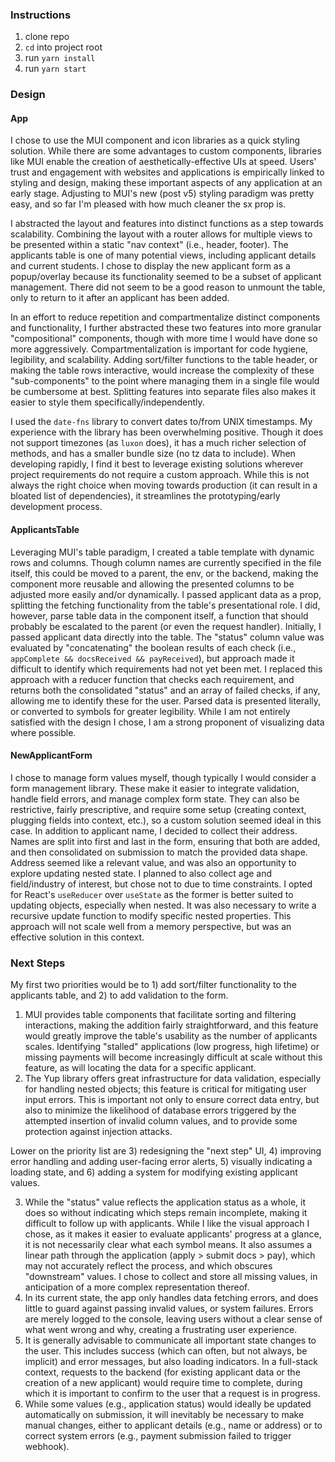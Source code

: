 ### Instructions

1. clone repo
2. `cd` into project root
3. run `yarn install`
4. run `yarn start`

### Design

#### App

I chose to use the MUI component and icon libraries as a quick styling solution. While there are some advantages to custom components, libraries like MUI enable the creation of aesthetically-effective UIs at speed. Users' trust and engagement with websites and applications is empirically linked to styling and design, making these important aspects of any application at an early stage. Adjusting to MUI's new (post v5) styling paradigm was pretty easy, and so far I'm pleased with how much cleaner the sx prop is.

I abstracted the layout and features into distinct functions as a step towards scalability. Combining the layout with a router allows for multiple views to be presented within a static "nav context" (i.e., header, footer). The applicants table is one of many potential views, including applicant details and current students. I chose to display the new applicant form as a popup/overlay because its functionality seemed to be a subset of applicant management. There did not seem to be a good reason to unmount the table, only to return to it after an applicant has been added.

In an effort to reduce repetition and compartmentalize distinct components and functionality, I further abstracted these two features into more granular "compositional" components, though with more time I would have done so more aggressively. Compartmentalization is important for code hygiene, legibility, and scalability. Adding sort/filter functions to the table header, or making the table rows interactive, would increase the complexity of these "sub-components" to the point where managing them in a single file would be cumbersome at best. Splitting features into separate files also makes it easier to style them specifically/independently.

I used the `date-fns` library to convert dates to/from UNIX timestamps. My experience with the library has been overwhelming positive. Though it does not support timezones (as `luxon` does), it has a much richer selection of methods, and has a smaller bundle size (no tz data to include). When developing rapidly, I find it best to leverage existing solutions wherever project requirements do not require a custom approach. While this is not always the right choice when moving towards production (it can result in a bloated list of dependencies), it streamlines the prototyping/early development process.

#### ApplicantsTable

Leveraging MUI's table paradigm, I created a table template with dynamic rows and columns. Though column names are currently specified in the file itself, this could be moved to a parent, the env, or the backend, making the component more reusable and allowing the presented columns to be adjusted more easily and/or dynamically.
I passed applicant data as a prop, splitting the fetching functionality from the table's presentational role. I did, however, parse table data in the component itself, a function that should probably be escalated to the parent (or even the request handler).
Initially, I passed applicant data directly into the table. The "status" column value was evaluated by "concatenating" the boolean results of each check (i.e., `appComplete && docsReceived && payReceived`), but approach made it difficult to identify which requirements had not yet been met. I replaced this approach with a reducer function that checks each requirement, and returns both the consolidated "status" and an array of failed checks, if any, allowing me to identify these for the user.
Parsed data is presented literally, or converted to symbols for greater legibility. While I am not entirely satisfied with the design I chose, I am a strong proponent of visualizing data where possible.

#### NewApplicantForm

I chose to manage form values myself, though typically I would consider a form management library. These make it easier to integrate validation, handle field errors, and manage complex form state. They can also be restrictive, fairly prescriptive, and require some setup (creating context, plugging fields into context, etc.), so a custom solution seemed ideal in this case.
In addition to applicant name, I decided to collect their address. Names are split into first and last in the form, ensuring that both are added, and then consolidated on submission to match the provided data shape. Address seemed like a relevant value, and was also an opportunity to explore updating nested state. I planned to also collect age and field/industry of interest, but chose not to due to time constraints.
I opted for React's `useReducer` over `useState` as the former is better suited to updating objects, especially when nested. It was also necessary to write a recursive update function to modify specific nested properties. This approach will not scale well from a memory perspective, but was an effective solution in this context.

### Next Steps

My first two priorities would be to 1) add sort/filter functionality to the applicants table, and 2) to add validation to the form.

1. MUI provides table components that facilitate sorting and filtering interactions, making the addition fairly straightforward, and this feature would greatly improve the table's usability as the number of applicants scales. Identifying "stalled" applications (low progress, high lifetime) or missing payments will become increasingly difficult at scale without this feature, as will locating the data for a specific applicant.
2. The Yup library offers great infrastructure for data validation, especially for handling nested objects; this feature is critical for mitigating user input errors. This is important not only to ensure correct data entry, but also to minimize the likelihood of database errors triggered by the attempted insertion of invalid column values, and to provide some protection against injection attacks.

Lower on the priority list are 3) redesigning the "next step" UI, 4) improving error handling and adding user-facing error alerts, 5) visually indicating a loading state, and 6) adding a system for modifying existing applicant values.

3. While the "status" value reflects the application status as a whole, it does so without indicating which steps remain incomplete, making it difficult to follow up with applicants. While I like the visual approach I chose, as it makes it easier to evaluate applicants' progress at a glance, it is not necessarily clear what each symbol means. It also assumes a linear path through the application (apply > submit docs > pay), which may not accurately reflect the process, and which obscures "downstream" values. I chose to collect and store all missing values, in anticipation of a more complex representation thereof.
4. In its current state, the app only handles data fetching errors, and does little to guard against passing invalid values, or system failures. Errors are merely logged to the console, leaving users without a clear sense of what went wrong and why, creating a frustrating user experience.
5. It is generally advisable to communicate all important state changes to the user. This includes success (which can often, but not always, be implicit) and error messages, but also loading indicators. In a full-stack context, requests to the backend (for existing applicant data or the creation of a new applicant) would require time to complete, during which it is important to confirm to the user that a request is in progress.
6. While some values (e.g., application status) would ideally be updated automatically on submission, it will inevitably be necessary to make manual changes, either to applicant details (e.g., name or address) or to correct system errors (e.g., payment submission failed to trigger webhook).
